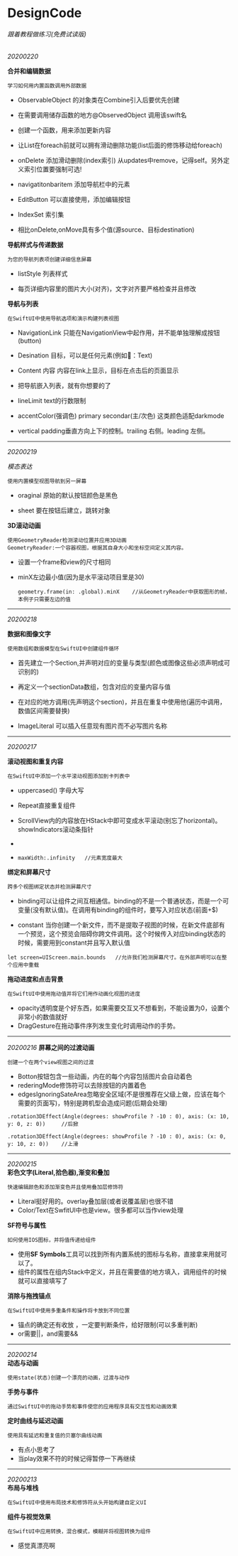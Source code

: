 DesignCode
====

###### 跟着教程做练习(免费试读版)

*20200220*

**合并和编辑数据**

```
学习如何用内置函数调用外部数据
```

* ObservableObject 的对象类在Combine引入后要优先创建

* 在需要调用储存函数的地方@ObservedObject 调用该swift名

* 创建一个函数，用来添加更新内容

* 让List在foreach前就可以拥有滑动删除功能(list后面的修饰移动给foreach)

* onDelete  添加滑动删除(index索引)   从updates中remove，记得self。另外定义索引位置要强制可选!

* navigatitonbaritem  添加导航栏中的元素

* EditButton 可以直接使用，添加编辑按钮

* IndexSet 索引集

* 相比onDelete,onMove具有多个值(源source、目标destination)



**导航样式与传递数据**

```
为您的导航列表项创建详细信息屏幕
```

* listStyle  列表样式

* 每页详细内容里的图片大小(对齐)，文字对齐要严格检查并且修改

**导航与列表**

```
在SwiftUI中使用导航选项和演示构建列表视图
```

* NavigationLink 只能在NavigationView中起作用，并不能单独理解成按钮(button)

* Desination 目标，可以是任何元素(例如：Text)

* Content 内容     内容在link上显示，目标在点击后的页面显示

* 把导航嵌入列表，就有你想要的了

* lineLimit  text的行数限制

* accentColor(强调色) primary secondar(主/次色) 这类颜色适配darkmode

* vertical    padding垂直方向上下的控制。trailing  右侧。leading  左侧。

---

*20200219*

*模态表达*

```
使用内置模型视图导航到另一屏幕
```

* oraginal  原始的默认按钮颜色是黑色

* sheet 要在按钮后建立，跳转对象

**3D滚动动画**

```
使用GeometryReader检测滚动位置并应用3D动画
GeometryReader:一个容器视图，根据其自身大小和坐标空间定义其内容。
```

* 设置一个frame和view的尺寸相同

* minX左边最小值(因为是水平滚动项目里是30)
  
  ```
  geometry.frame(in: .global).minX    //从GeometryReader中获取图形的帧，本例子只需要左边的值
  ```

---

*20200218*

**数据和图像文字**

```
使用数组和数据模型在SwiftUI中创建组件循环
```

* 首先建立一个Section,并声明对应的变量与类型(颜色或图像这些必须声明成可识别的)

* 再定义一个sectionData数组，包含对应的变量内容与值

* 在对应的地方调用(先声明这个section)，并且在重复中使用他(遍历中调用，数值区间需要替换)

* ImageLiteral  可以插入任意现有图片而不必写图片名称

----

*20200217*

**滚动视图和重复内容**

```
在SwiftUI中添加一个水平滚动视图添加到卡列表中
```

* uppercased() 字母大写

* Repeat直接重复组件

* ScrollView内的内容放在HStack中即可变成水平滚动(别忘了horizontal)。showIndicators滚动条指针

* 

* ```
  maxWidth:.infinity   //元素宽度最大
  ```

**绑定和屏幕尺寸**

```
跨多个视图绑定状态并检测屏幕尺寸
```

* binding可以让组件之间互相通信。binding的不是一个普通状态，而是一个可变量(没有默认值)。在调用有binding的组件时，要写入对应状态(前面+$)

* constant  当你创建一个新文件，而不是提取子视图的时候，在新文件底部有一个预览，这个预览会阻碍你跨文件调用。这个时候传入对应binding状态的时候，需要用到constant并且写入默认值

```
let screen=UIScreen.main.bounds   //允许我们检测屏幕尺寸。在外部声明可以在整个应用中重载
```

**拖动进度和点击背景**

```
在SwiftUI中使用拖动值并将它们用作动画化视图的进度
```

* opacity透明度是个好东西，如果需要交互又不想看到，不能设置为0，设置个非常小的数值就好
* DragGesture在拖动事件序列发生变化时调用动作的手势。

----

*20200216*
**屏幕之间的过渡动画**

```
创建一个在两个view视图之间的过渡
```

* Botton按钮包含一些动画，内在的每个内容包括图片会自动着色
* rederingMode修饰符可以去除按钮的内置着色
* edgesIgnoringSateArea忽略安全区域(不是很推荐在父级上做，应该在每个需要的页面写)，特别是跨机型会造成问题(后期会处理)

```
.rotation3DEffect(Angle(degrees: showProfile ? -10 : 0), axis: (x: 10, y: 0, z: 0))     //后掀

.rotation3DEffect(Angle(degrees: showProfile ? -10 : 0), axis: (x: 0, y: 10, z: 0))    //上滑
```

-------

*20200215*  
**彩色文字(Literal,拾色器),渐变和叠加**

```
快速编辑颜色和添加渐变色并且使用叠加层修饰符
```

* Literal挺好用的。overlay叠加层(或者说覆盖层)也很不错
* Color/Text在SwfitUI中也是view。很多都可以当作view处理

**SF符号与属性**

```
如何使用IOS图标，并将值传递给组件
```

* 使用**SF Symbols**工具可以找到所有内置系统的图标与名称，直接拿来用就可以了。
* 组件的属性在组内Stack中定义，并且在需要值的地方填入，调用组件的时候就可以直接填写了

**消除与拖拽锚点**

```
在SwiftUI中使用多重条件和操作将卡放到不同位置
```

* 锚点的确定还有收放 ，一定要判断条件，给好限制(可以多重判断)
* or需要||，and需要&&

-------

*20200214*  
**动态与动画**

```
使用state(状态)创建一个漂亮的动画，过渡与动作
```

**手势与事件**

```
通过SwiftUI中的拖动手势和事件使您的应用程序具有交互性和动画效果
```

**定时曲线与延迟动画**

```
使用具有延迟和重复值的贝塞尔曲线动画
```

* 有点小思考了
* 当play效果不符的时候记得暂停一下再继续

-------

*20200213*  
**布局与堆栈**

```
在SwiftUI中使用布局技术和修饰符从头开始构建自定义UI
```

**组件与视觉效果** 

```
在SwiftUI中应用转换，混合模式，模糊并将视图转换为组件
```

* 感觉真漂亮啊